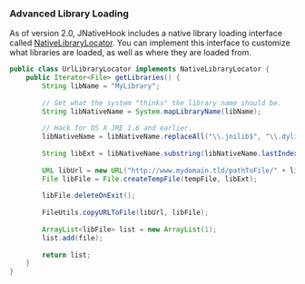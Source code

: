 ### Advanced Library Loading
As of version 2.0, JNativeHook includes a native library loading interface called [NativeLibraryLocator](https://github.com/kwhat/jnativehook/tree/master/src/java/com/github/kwhat/jnativehook/NativeLibraryLocator.java).
You can implement this interface to customize what libraries are loaded, as well as where they are loaded from. 

```java
public class UrlLibraryLocator implements NativeLibraryLocator {
	public Iterator<File> getLibraries() {
		String libName = "MyLibrary";
		
		// Get what the system "thinks" the library name should be.
		String libNativeName = System.mapLibraryName(libName);
		
		// Hack for OS X JRE 1.6 and earlier.
		libNativeName = libNativeName.replaceAll("\\.jnilib$", "\\.dylib");
		
		String libExt = libNativeName.substring(libNativeName.lastIndexOf('.'));
		
		URL libUrl = new URL("http://www.mydomain.tld/pathToFile/" + libNativeName);
		File libFile = File.createTempFile(tempFile, libExt);
		
		libFile.deleteOnExit(); 
		
		FileUtils.copyURLToFile(libUrl, libFile);
		
		ArrayList<libFile> list = new ArrayList(1);
		list.add(file);
		
		return list;
	}
}
```

